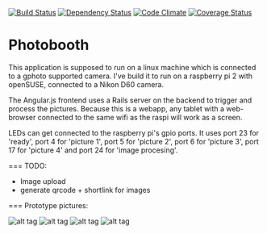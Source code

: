 [![Build Status](https://travis-ci.org/digitaltom/photobooth.png?branch=master)](https://travis-ci.org/digitaltom/photobooth)
[![Dependency Status](https://gemnasium.com/digitaltom/photobooth.svg)](https://gemnasium.com/digitaltom/photobooth)
[![Code Climate](https://codeclimate.com/github/digitaltom/photobooth.png)](https://codeclimate.com/github/digitaltom/photobooth)
[![Coverage Status](https://coveralls.io/repos/digitaltom/photobooth/badge.svg?branch=master&service=github)](https://coveralls.io/github/digitaltom/photobooth?branch=master)

# Photobooth

This application is supposed to run on a linux machine which is connected to a gphoto supported camera.
I've build it to run on a raspberry pi 2 with openSUSE, connected to a Nikon D60 camera.

The Angular.js frontend uses a Rails server on the backend to trigger and process the pictures.
Because this is a webapp, any tablet with a web-browser connected to the same wifi as the raspi
will work as a screen.

LEDs can get connected to the raspberry pi's gpio ports.
It uses port 23 for 'ready', port 4 for 'picture 1', port 5 for 'picture 2',
port 6 for 'picture 3', port 17 for 'picture 4' and port 24 for 'image procesing'.

=== TODO:

* Image upload
* generate qrcode + shortlink for images


=== Prototype pictures:

![alt tag](https://raw.github.com/digitaltom/photobooth/master/public/images/readme/box_front.jpg)
![alt tag](https://raw.github.com/digitaltom/photobooth/master/public/images/readme/internals.jpg)
![alt tag](https://raw.github.com/digitaltom/photobooth/master/public/images/readme/picture_list.jpg)
![alt tag](https://raw.github.com/digitaltom/photobooth/master/public/images/readme/picture_list2.jpg)

